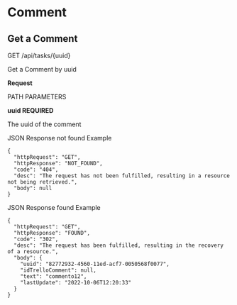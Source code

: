 # Comment

## Get a Comment

GET /api/tasks/{uuid}

Get a Comment by uuid

**Request**

PATH PARAMETERS

**uuid REQUIRED**

The uuid of the comment

JSON Response not found Example

``` 
{
  "httpRequest": "GET",
  "httpResponse": "NOT_FOUND",
  "code": "404",
  "desc": "The request has not been fulfilled, resulting in a resource not being retrieved.",
  "body": null
}
```


JSON Response found Example

``` 
{
  "httpRequest": "GET",
  "httpResponse": "FOUND",
  "code": "302",
  "desc": "The request has been fulfilled, resulting in the recovery of a resource.",
  "body": {
    "uuid": "82772932-4560-11ed-acf7-0050568f0077",
    "idTrelloComment": null,
    "text": "commento12",
    "lastUpdate": "2022-10-06T12:20:33"
  }
}
``` 